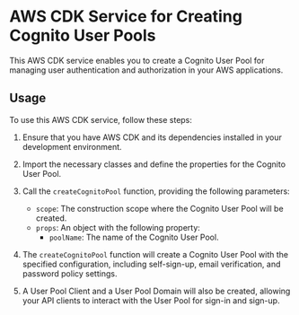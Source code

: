 # AWS CDK Service for Creating Cognito User Pools

This AWS CDK service enables you to create a Cognito User Pool for managing user authentication and authorization in your AWS applications.

## Usage

To use this AWS CDK service, follow these steps:

1. Ensure that you have AWS CDK and its dependencies installed in your development environment.

2. Import the necessary classes and define the properties for the Cognito User Pool.

3. Call the `createCognitoPool` function, providing the following parameters:
   - `scope`: The construction scope where the Cognito User Pool will be created.
   - `props`: An object with the following property:
     - `poolName`: The name of the Cognito User Pool.

4. The `createCognitoPool` function will create a Cognito User Pool with the specified configuration, including self-sign-up, email verification, and password policy settings.

5. A User Pool Client and a User Pool Domain will also be created, allowing your API clients to interact with the User Pool for sign-in and sign-up.


